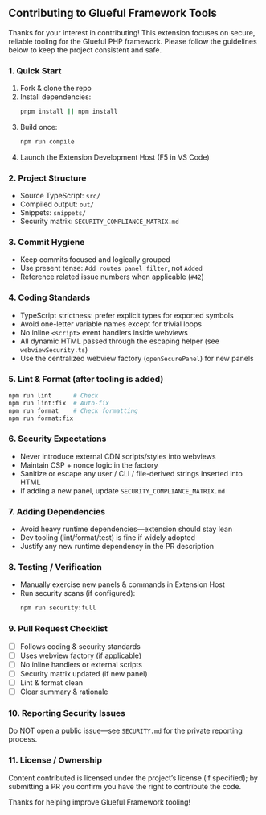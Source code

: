 ## Contributing to Glueful Framework Tools

Thanks for your interest in contributing! This extension focuses on secure, reliable tooling for the Glueful PHP framework. Please follow the guidelines below to keep the project consistent and safe.

### 1. Quick Start
1. Fork & clone the repo
2. Install dependencies:
   ```bash
   pnpm install || npm install
   ```
3. Build once:
   ```bash
   npm run compile
   ```
4. Launch the Extension Development Host (F5 in VS Code)

### 2. Project Structure
- Source TypeScript: `src/`
- Compiled output: `out/`
- Snippets: `snippets/`
- Security matrix: `SECURITY_COMPLIANCE_MATRIX.md`

### 3. Commit Hygiene
- Keep commits focused and logically grouped
- Use present tense: `Add routes panel filter`, not `Added`
- Reference related issue numbers when applicable (`#42`)

### 4. Coding Standards
- TypeScript strictness: prefer explicit types for exported symbols
- Avoid one-letter variable names except for trivial loops
- No inline `<script>` event handlers inside webviews
- All dynamic HTML passed through the escaping helper (see `webviewSecurity.ts`)
- Use the centralized webview factory (`openSecurePanel`) for new panels

### 5. Lint & Format (after tooling is added)
```bash
npm run lint      # Check
npm run lint:fix  # Auto-fix
npm run format    # Check formatting
npm run format:fix
```

### 6. Security Expectations
- Never introduce external CDN scripts/styles into webviews
- Maintain CSP + nonce logic in the factory
- Sanitize or escape any user / CLI / file-derived strings inserted into HTML
- If adding a new panel, update `SECURITY_COMPLIANCE_MATRIX.md`

### 7. Adding Dependencies
- Avoid heavy runtime dependencies—extension should stay lean
- Dev tooling (lint/format/test) is fine if widely adopted
- Justify any new runtime dependency in the PR description

### 8. Testing / Verification
- Manually exercise new panels & commands in Extension Host
- Run security scans (if configured):
  ```bash
  npm run security:full
  ```

### 9. Pull Request Checklist
- [ ] Follows coding & security standards
- [ ] Uses webview factory (if applicable)
- [ ] No inline handlers or external scripts
- [ ] Security matrix updated (if new panel)
- [ ] Lint & format clean
- [ ] Clear summary & rationale

### 10. Reporting Security Issues
Do NOT open a public issue—see `SECURITY.md` for the private reporting process.

### 11. License / Ownership
Content contributed is licensed under the project’s license (if specified); by submitting a PR you confirm you have the right to contribute the code.

Thanks for helping improve Glueful Framework tooling!

